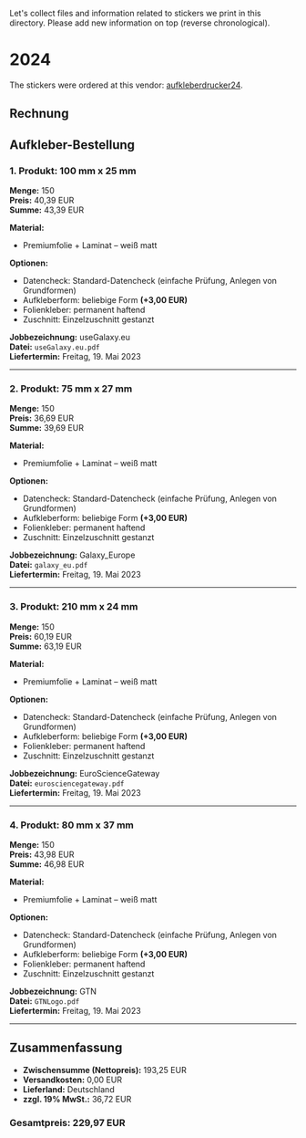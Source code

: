 Let's collect files and information related to stickers we print in this directory. Please add new information on top (reverse chronological).
# 2024
The stickers were ordered at this vendor: [aufkleberdrucker24](https://aufkleberdrucker24.de/kontakt.htm).
## Rechnung
## Aufkleber-Bestellung

### 1. Produkt: 100 mm x 25 mm  
**Menge:** 150  
**Preis:** 40,39 EUR  
**Summe:** 43,39 EUR  

**Material:**  
- Premiumfolie + Laminat – weiß matt  

**Optionen:**  
- Datencheck: Standard-Datencheck (einfache Prüfung, Anlegen von Grundformen)  
- Aufkleberform: beliebige Form **(+3,00 EUR)**  
- Folienkleber: permanent haftend  
- Zuschnitt: Einzelzuschnitt gestanzt  

**Jobbezeichnung:** useGalaxy.eu  
**Datei:** `useGalaxy.eu.pdf`  
**Liefertermin:** Freitag, 19. Mai 2023  

---

### 2. Produkt: 75 mm x 27 mm  
**Menge:** 150  
**Preis:** 36,69 EUR  
**Summe:** 39,69 EUR  

**Material:**  
- Premiumfolie + Laminat – weiß matt  

**Optionen:**  
- Datencheck: Standard-Datencheck (einfache Prüfung, Anlegen von Grundformen)  
- Aufkleberform: beliebige Form **(+3,00 EUR)**  
- Folienkleber: permanent haftend  
- Zuschnitt: Einzelzuschnitt gestanzt  

**Jobbezeichnung:** Galaxy_Europe  
**Datei:** `galaxy_eu.pdf`  
**Liefertermin:** Freitag, 19. Mai 2023  

---

### 3. Produkt: 210 mm x 24 mm  
**Menge:** 150  
**Preis:** 60,19 EUR  
**Summe:** 63,19 EUR  

**Material:**  
- Premiumfolie + Laminat – weiß matt  

**Optionen:**  
- Datencheck: Standard-Datencheck (einfache Prüfung, Anlegen von Grundformen)  
- Aufkleberform: beliebige Form **(+3,00 EUR)**  
- Folienkleber: permanent haftend  
- Zuschnitt: Einzelzuschnitt gestanzt  

**Jobbezeichnung:** EuroScienceGateway  
**Datei:** `eurosciencegateway.pdf`  
**Liefertermin:** Freitag, 19. Mai 2023  

---

### 4. Produkt: 80 mm x 37 mm  
**Menge:** 150  
**Preis:** 43,98 EUR  
**Summe:** 46,98 EUR  

**Material:**  
- Premiumfolie + Laminat – weiß matt  

**Optionen:**  
- Datencheck: Standard-Datencheck (einfache Prüfung, Anlegen von Grundformen)  
- Aufkleberform: beliebige Form **(+3,00 EUR)**  
- Folienkleber: permanent haftend  
- Zuschnitt: Einzelzuschnitt gestanzt  

**Jobbezeichnung:** GTN  
**Datei:** `GTNLogo.pdf`  
**Liefertermin:** Freitag, 19. Mai 2023  

---

## Zusammenfassung

- **Zwischensumme (Nettopreis):** 193,25 EUR  
- **Versandkosten:** 0,00 EUR  
- **Lieferland:** Deutschland  
- **zzgl. 19% MwSt.:** 36,72 EUR  

### **Gesamtpreis:** 229,97 EUR
